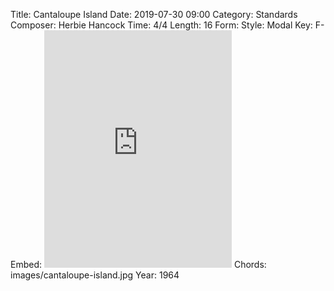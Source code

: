 Title: Cantaloupe Island
Date: 2019-07-30 09:00
Category: Standards
Composer: Herbie Hancock
Time: 4/4
Length: 16
Form:
Style: Modal
Key: F-
Embed: <iframe src="https://open.spotify.com/embed/user/thatdavidmiller/playlist/2r7chJQWZsHexHdtVEzslR" width="300" height="380" frameborder="0" allowtransparency="true" allow="encrypted-media"></iframe>
Chords: images/cantaloupe-island.jpg
Year: 1964
